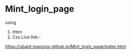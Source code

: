 # Mint_login_page
using 
1) Html
2) Css
Live link:-

https://ubaid-manzoor.github.io/Mint_login_page/index.html

